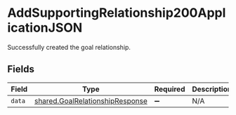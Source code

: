 # AddSupportingRelationship200ApplicationJSON

Successfully created the goal relationship.


## Fields

| Field                                                                              | Type                                                                               | Required                                                                           | Description                                                                        |
| ---------------------------------------------------------------------------------- | ---------------------------------------------------------------------------------- | ---------------------------------------------------------------------------------- | ---------------------------------------------------------------------------------- |
| `data`                                                                             | [shared.GoalRelationshipResponse](../../models/shared/goalrelationshipresponse.md) | :heavy_minus_sign:                                                                 | N/A                                                                                |